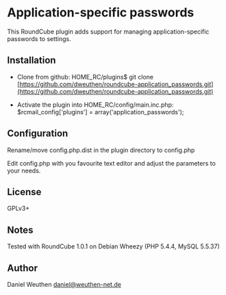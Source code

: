 Application-specific passwords
==============================

This RoundCube plugin adds support for managing application-specific passwords to settings.

Installation
------------
- Clone from github:
    HOME_RC/plugins$ git clone [https://github.com/dweuthen/roundcube-application_passwords.git](https://github.com/dweuthen/roundcube-application_passwords.git)

- Activate the plugin into HOME_RC/config/main.inc.php:
    $rcmail_config['plugins'] = array('application_passwords');


Configuration
-------------
Rename/move config.php.dist in the plugin directory to config.php

Edit config.php with you favourite text editor and adjust the parameters to your needs.

License
-------
GPLv3+

Notes
-----
Tested with RoundCube 1.0.1 on Debian Wheezy (PHP 5.4.4, MySQL 5.5.37)

Author
------
Daniel Weuthen <daniel@weuthen-net.de>
